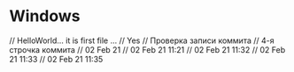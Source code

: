 # Windows
// HelloWorld... it is first file ...
// Yes
// Проверка записи коммита
// 4-я строчка коммита
// 02 Feb 21
// 02 Feb 21 11:21
// 02 Feb 21 11:32
// 02 Feb 21 11:33
// 02 Feb 21 11:35


